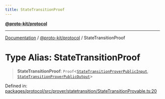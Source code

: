 ```yaml
---
title: StateTransitionProof
---
```


[**@proto-kit/protocol**](../README.md)

***

[Documentation](../../../README.md) / [@proto-kit/protocol](../README.md) / StateTransitionProof

# Type Alias: StateTransitionProof

> **StateTransitionProof**: `Proof`\<[`StateTransitionProverPublicInput`](../classes/StateTransitionProverPublicInput.md), [`StateTransitionProverPublicOutput`](../classes/StateTransitionProverPublicOutput.md)\>

Defined in: [packages/protocol/src/prover/statetransition/StateTransitionProvable.ts:20](https://github.com/proto-kit/framework/blob/28efa802e3737fc3b77339148b307ef7246f3ef1/packages/protocol/src/prover/statetransition/StateTransitionProvable.ts#L20)
